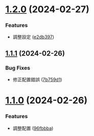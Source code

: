 # [1.2.0](https://github-waynetsou85/WayneTsou85/mssc-jackson-example-master/compare/v1.1.1...v1.2.0) (2024-02-27)


### Features

* 調整設定 ([e2db397](https://github-waynetsou85/WayneTsou85/mssc-jackson-example-master/commit/e2db3971f1960aea729dd1fcdd3ca7e42252228c))

## [1.1.1](https://github-waynetsou85/WayneTsou85/mssc-jackson-example-master/compare/v1.1.0...v1.1.1) (2024-02-26)


### Bug Fixes

* 修正配置錯誤 ([7b759d1](https://github-waynetsou85/WayneTsou85/mssc-jackson-example-master/commit/7b759d161dd04c70245cf6da7ee73350567cfc0f))

# [1.1.0](https://github-waynetsou85/WayneTsou85/mssc-jackson-example-master/compare/v1.0.0...v1.1.0) (2024-02-26)


### Features

* 調整配置 ([96fbbba](https://github-waynetsou85/WayneTsou85/mssc-jackson-example-master/commit/96fbbba2304ba29f9ec714c20e2bd6f0b02ced64))
